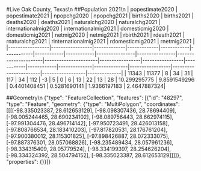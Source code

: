#Live Oak County, Texas\n
##Population 2021\n
| popestimate2020 | popestimate2021 | npopchg2020 | npopchg2021 | births2020 | births2021 | deaths2020 | deaths2021 | naturalchg2020 | naturalchg2021 | internationalmig2020 | internationalmig2021 | domesticmig2020 | domesticmig2021 | netmig2020 | netmig2021 |  rbirth2021  |  rdeath2021  | rnaturalchg2021 | rinternationalmig2021 | rdomesticmig2021 | rnetmig2021  |
|-----------------|-----------------|-------------|-------------|------------|------------|------------|------------|----------------|----------------|----------------------|----------------------|-----------------|-----------------|------------|------------|--------------|--------------|-----------------|-----------------------|------------------|--------------|
| 11343           | 11377           | 8           | 34          | 31         | 117        | 34         | 112        | -3             | 5              | 0                    | 6                    | 13              | 22              | 13         | 28         | 10.299295775 | 9.8591549296 | 0.4401408451    | 0.5281690141          | 1.9366197183     | 2.4647887324|

##Geometry\n
{"type": "FeatureCollection", "features": [{"id": "48297", "type": "Feature", "geometry": {"type": "MultiPolygon", "coordinates": [[[[-98.335023387, 28.612653129], [-98.098307436, 28.78694409], [-98.005244465, 28.690234102], [-98.089756443, 28.662974115], [-97.991304476, 28.496714142], [-97.950723491, 28.426013158], [-97.808766534, 28.183410203], [-97.817820531, 28.176761204], [-97.900380012, 28.115301825], [-97.898426887, 28.072333075], [-97.887376301, 28.057068826], [-98.235489434, 28.057961236], [-98.334315409, 28.05779524], [-98.334199397, 28.254626204], [-98.334324392, 28.504794152], [-98.335023387, 28.612653129]]]]}, "properties": {}}]}
